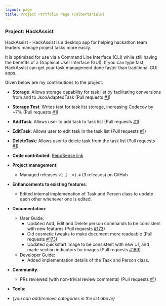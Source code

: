 ```yaml
---
layout: page
title: Project Portfolio Page (@albertarielw)
---
```


### Project: HackAssist

HackAssist - HackAssist is a desktop app for helping hackathon team leaders manage project tasks more easily.

It is optimized for use via a Command Line Interface (CLI) while still having the benefits of a Graphical User Interface (GUI). If you can type fast, HackAssist can get your task management done faster than traditional GUI apps.

Given below are my contributions to the project.

* **Storage**: Allows storage capability for task list by facilitating conversions from and to JsonAdaptedTask (Pull requests [\#1]())

* **Storage Test**: Writes test for task list storage, increasing Codecov by ~7% (Pull requests [\#1]())

* **AddTask**: Allows user to add task to task list (Pull requests [\#1]())

* **EditTask**: Allows user to edit task in the task list (Pull requests [\#1]())
  
* **DeleteTask**: Allows user to delete task from the task list (Pull requests [\#1]())

* **Code contributed**: [RepoSense link](https://nus-cs2103-ay2223s1.github.io/tp-dashboard/?search=&sort=groupTitle&sortWithin=title&timeframe=commit&mergegroup=&groupSelect=groupByRepos&breakdown=true&checkedFileTypes=docs~functional-code~test-code~other&since=2022-09-16&tabOpen=true&tabType=authorship&tabAuthor=albertarielw&tabRepo=AY2223S1-CS2103T-F12-2%2Ftp%5Bmaster%5D&authorshipIsMergeGroup=false&authorshipFileTypes=docs~functional-code~test-code~other&authorshipIsBinaryFileTypeChecked=false&authorshipIsIgnoredFilesChecked=false)

* **Project management**:
  * Managed releases `v1.2` - `v1.4` (3 releases) on GitHub

* **Enhancements to existing features**:
  * Edited internal implemenation of Task and Person class to update each other whenever one is edited.

* **Documentation**:
  * User Guide:
    * Updated Add, Edit and Delete person commands to be consistent with new features (Pull requests [\#173]())
    * Did cosmetic tweaks to make document more readeable (Pull requests [\#173]())
    * Updated quickstart image to be consistent with new UI, and made section indicators for images (Pull requests [\#169]())
  * Developer Guide:
    * Added implementation details of the Task and Person class.

* **Community**:
  * PRs reviewed (with non-trivial review comments) (Pull requests [\#1]())

* **Tools**:

* _{you can add/remove categories in the list above}_
